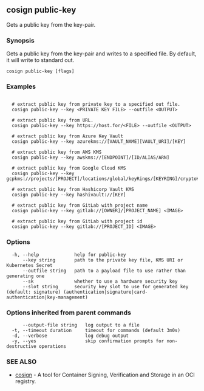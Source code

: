 ## cosign public-key

Gets a public key from the key-pair.

### Synopsis

Gets a public key from the key-pair and
writes to a specified file. By default, it will write to standard out.

```
cosign public-key [flags]
```

### Examples

```

  # extract public key from private key to a specified out file.
  cosign public-key --key <PRIVATE KEY FILE> --outfile <OUTPUT>

  # extract public key from URL.
  cosign public-key --key https://host.for/<FILE> --outfile <OUTPUT>

  # extract public key from Azure Key Vault
  cosign public-key --key azurekms://[VAULT_NAME][VAULT_URI]/[KEY]

  # extract public key from AWS KMS
  cosign public-key --key awskms://[ENDPOINT]/[ID/ALIAS/ARN]

  # extract public key from Google Cloud KMS
  cosign public-key --key gcpkms://projects/[PROJECT]/locations/global/keyRings/[KEYRING]/cryptoKeys/[KEY]

  # extract public key from Hashicorp Vault KMS
  cosign public-key --key hashivault://[KEY]

  # extract public key from GitLab with project name
  cosign public-key --key gitlab://[OWNER]/[PROJECT_NAME] <IMAGE>

  # extract public key from GitLab with project id
  cosign public-key --key gitlab://[PROJECT_ID] <IMAGE>
```

### Options

```
  -h, --help             help for public-key
      --key string       path to the private key file, KMS URI or Kubernetes Secret
      --outfile string   path to a payload file to use rather than generating one
      --sk               whether to use a hardware security key
      --slot string      security key slot to use for generated key (default: signature) (authentication|signature|card-authentication|key-management)
```

### Options inherited from parent commands

```
      --output-file string   log output to a file
  -t, --timeout duration     timeout for commands (default 3m0s)
  -d, --verbose              log debug output
  -y, --yes                  skip confirmation prompts for non-destructive operations
```

### SEE ALSO

* [cosign](cosign.md)	 - A tool for Container Signing, Verification and Storage in an OCI registry.


